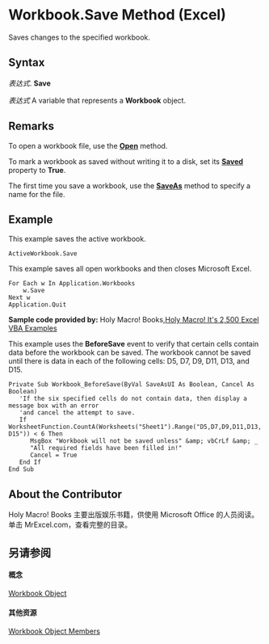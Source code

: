 
# Workbook.Save Method (Excel)

Saves changes to the specified workbook.


## Syntax

 _表达式_. **Save**

 _表达式_ A variable that represents a **Workbook** object.


## Remarks

To open a workbook file, use the  **[Open](1d1c3fca-ae1a-0a91-65a2-6f3f0fb308a0.md)** method.

To mark a workbook as saved without writing it to a disk, set its  **[Saved](37eb8e08-2bfa-8065-2520-a71e291ab50c.md)** property to **True**.

The first time you save a workbook, use the  **[SaveAs](fbc3ce55-27a3-aa07-3fdb-77b0d611e394.md)** method to specify a name for the file.


## Example

This example saves the active workbook.


```
ActiveWorkbook.Save
```

This example saves all open workbooks and then closes Microsoft Excel.




```
For Each w In Application.Workbooks 
    w.Save 
Next w 
Application.Quit
```

 **Sample code provided by:** Holy Macro! Books,[Holy Macro! It's 2,500 Excel VBA Examples](http://www.mrexcel.com/store/index.php?l=product_detail&amp;p=1)

This example uses the  **BeforeSave** event to verify that certain cells contain data before the workbook can be saved. The workbook cannot be saved until there is data in each of the following cells: D5, D7, D9, D11, D13, and D15.




```
Private Sub Workbook_BeforeSave(ByVal SaveAsUI As Boolean, Cancel As Boolean)
   'If the six specified cells do not contain data, then display a message box with an error
   'and cancel the attempt to save.
   If WorksheetFunction.CountA(Worksheets("Sheet1").Range("D5,D7,D9,D11,D13, D15")) < 6 Then
      MsgBox "Workbook will not be saved unless" &amp; vbCrLf &amp; _
      "All required fields have been filled in!"
      Cancel = True
   End If
End Sub
```


## About the Contributor
<a name="AboutContributor"> </a>

Holy Macro! Books 主要出版娱乐书籍，供使用 Microsoft Office 的人员阅读。单击 MrExcel.com，查看完整的目录。


## 另请参阅
<a name="AboutContributor"> </a>


#### 概念


[Workbook Object](8c00aa60-c974-eed3-0812-3c9625eb0d4c.md)
#### 其他资源


[Workbook Object Members](http://msdn.microsoft.com/library/dce102a3-25de-3ff4-2ce5-bc56e08baca7%28Office.15%29.aspx)